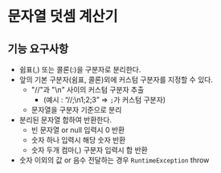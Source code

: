 # 문자열 덧셈 계산기
## 기능 요구사항
- 쉼표(,) 또는 콜론(:)을 구분자로 분리한다.
- 앞의 기본 구분자(쉼표, 콜론)외에 커스텀 구분자를 지정할 수 있다.
	- "//"과 "\n" 사이의 커스텀 구분자 추출
		- (예시 : “//;\n1;2;3” => `;`가 커스텀 구분자)
	- 문자열을 구분자 기준으로 분리
- 분리된 문자열 합하여 반환한다.
	- 빈 문자열 or null 입력시 0 반환
	- 숫자 하나 입력시 해당 숫자 반환
	- 숫자 두개 컴마(,) 구분자 입력시 합 반환
- 숫자 이외의 값 or 음수 전달하는 경우 `RuntimeException` throw